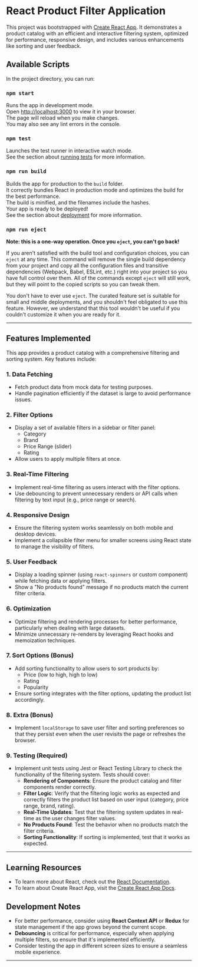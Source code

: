 # React Product Filter Application

This project was bootstrapped with [Create React App](https://github.com/facebook/create-react-app). It demonstrates a product catalog with an efficient and interactive filtering system, optimized for performance, responsive design, and includes various enhancements like sorting and user feedback.

## Available Scripts

In the project directory, you can run:

### `npm start`

Runs the app in development mode.  
Open [http://localhost:3000](http://localhost:3000) to view it in your browser.  
The page will reload when you make changes.  
You may also see any lint errors in the console.

### `npm test`

Launches the test runner in interactive watch mode.  
See the section about [running tests](https://facebook.github.io/create-react-app/docs/running-tests) for more information.

### `npm run build`

Builds the app for production to the `build` folder.  
It correctly bundles React in production mode and optimizes the build for the best performance.  
The build is minified, and the filenames include the hashes.  
Your app is ready to be deployed!  
See the section about [deployment](https://facebook.github.io/create-react-app/docs/deployment) for more information.

### `npm run eject`

**Note: this is a one-way operation. Once you `eject`, you can't go back!**

If you aren't satisfied with the build tool and configuration choices, you can `eject` at any time. This command will remove the single build dependency from your project and copy all the configuration files and transitive dependencies (Webpack, Babel, ESLint, etc.) right into your project so you have full control over them. All of the commands except `eject` will still work, but they will point to the copied scripts so you can tweak them.

You don't have to ever use `eject`. The curated feature set is suitable for small and middle deployments, and you shouldn't feel obligated to use this feature. However, we understand that this tool wouldn't be useful if you couldn't customize it when you are ready for it.

---

## Features Implemented

This app provides a product catalog with a comprehensive filtering and sorting system. Key features include:

### 1. **Data Fetching**

- Fetch product data from mock data for testing purposes.
- Handle pagination efficiently if the dataset is large to avoid performance issues.

### 2. **Filter Options**

- Display a set of available filters in a sidebar or filter panel:
  - Category
  - Brand
  - Price Range (slider)
  - Rating
- Allow users to apply multiple filters at once.

### 3. **Real-Time Filtering**

- Implement real-time filtering as users interact with the filter options.
- Use debouncing to prevent unnecessary renders or API calls when filtering by text input (e.g., price range or search).

### 4. **Responsive Design**

- Ensure the filtering system works seamlessly on both mobile and desktop devices.
- Implement a collapsible filter menu for smaller screens using React state to manage the visibility of filters.

### 5. **User Feedback**

- Display a loading spinner (using `react-spinners` or custom component) while fetching data or applying filters.
- Show a "No products found" message if no products match the current filter criteria.

### 6. **Optimization**

- Optimize filtering and rendering processes for better performance, particularly when dealing with large datasets.
- Minimize unnecessary re-renders by leveraging React hooks and memoization techniques.

### 7. **Sort Options (Bonus)**

- Add sorting functionality to allow users to sort products by:
  - Price (low to high, high to low)
  - Rating
  - Popularity
- Ensure sorting integrates with the filter options, updating the product list accordingly.

### 8. **Extra (Bonus)**

- Implement `localStorage` to save user filter and sorting preferences so that they persist even when the user revisits the page or refreshes the browser.

### 9. **Testing (Required)**

- Implement unit tests using Jest or React Testing Library to check the functionality of the filtering system. Tests should cover:
  - **Rendering of Components**: Ensure the product catalog and filter components render correctly.
  - **Filter Logic**: Verify that the filtering logic works as expected and correctly filters the product list based on user input (category, price range, brand, rating).
  - **Real-Time Updates**: Test that the filtering system updates in real-time as the user changes filter values.
  - **No Products Found**: Test the behavior when no products match the filter criteria.
  - **Sorting Functionality**: If sorting is implemented, test that it works as expected.

---

## Learning Resources

- To learn more about React, check out the [React Documentation](https://reactjs.org/).
- To learn about Create React App, visit the [Create React App Docs](https://facebook.github.io/create-react-app/docs/getting-started).

## Development Notes

- For better performance, consider using **React Context API** or **Redux** for state management if the app grows beyond the current scope.
- **Debouncing** is critical for performance, especially when applying multiple filters, so ensure that it's implemented efficiently.
- Consider testing the app in different screen sizes to ensure a seamless mobile experience.

---
